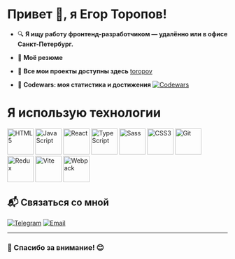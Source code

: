 # **Привет 👋, я Егор Торопов!**

- 🔍 **Я ищу работу фронтенд-разработчиком — удалённо или в офисе Санкт-Петербург.**

- 📄 **Моё резюме**  

- 📍 **Все мои проекты доступны здесь**   [toropov](https://toropov-freelance.ru/#portfolio)

- 🚀 **Codewars: моя статистика и достижения**  [![Codewars](https://www.codewars.com/users/edochik/badges/large)](https://www.codewars.com/users/edochik)


# Я использую технологии

<p align="left">
  <img src="https://cdn.jsdelivr.net/gh/devicons/devicon/icons/html5/html5-original.svg" alt="HTML5" width="60" height="60"/>
  <img src="https://cdn.jsdelivr.net/gh/devicons/devicon/icons/javascript/javascript-original.svg" alt="JavaScript" width="60" height="60"/>
  <img src="https://cdn.jsdelivr.net/gh/devicons/devicon/icons/react/react-original.svg" alt="React" width="60" height="60"/>
  <img src="https://cdn.jsdelivr.net/gh/devicons/devicon/icons/typescript/typescript-original.svg" alt="TypeScript" width="60" height="60"/>
  <img src="https://cdn.jsdelivr.net/gh/devicons/devicon/icons/sass/sass-original.svg" alt="Sass" width="60" height="60"/>
  <img src="https://cdn.jsdelivr.net/gh/devicons/devicon/icons/css3/css3-original.svg" alt="CSS3" width="60" height="60"/>
  <img src="https://cdn.jsdelivr.net/gh/devicons/devicon/icons/git/git-original.svg" alt="Git" width="60" height="60"/>
  <img src="https://cdn.jsdelivr.net/gh/devicons/devicon/icons/redux/redux-original.svg" alt="Redux" width="60" height="60"/>
    <img src="https://cdn.jsdelivr.net/gh/devicons/devicon/icons/vite/vite-original.svg" alt="Vite" width="60" height="60"/>
  <img src="https://cdn.jsdelivr.net/gh/devicons/devicon/icons/webpack/webpack-original.svg" alt="Webpack" width="60" height="60"/>
</p>

## 📬 **Связаться со мной**
[![Telegram](https://img.shields.io/badge/Telegram-0088CC?style=for-the-badge&logo=telegram&logoColor=white)](https://t.me/toropovegor)
[![Email](https://img.shields.io/badge/Email-4285F4?style=for-the-badge&logo=gmail&logoColor=white)](mailto:toropov.eg.vl@gmail.com)

---

### 🌟 Спасибо за внимание! 😊

